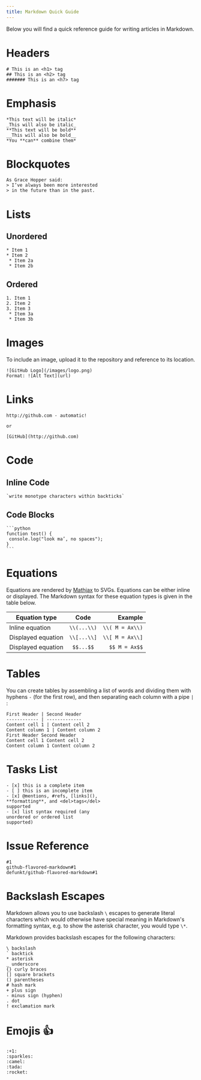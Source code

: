 ```yaml
---
title: Markdown Quick Guide
---
```

Below you will find a quick reference guide for writing articles in Markdown.

# Headers
```
# This is an <h1> tag
## This is an <h2> tag
####### This is an <h7> tag
```

# Emphasis
```
*This text will be italic*
_This will also be italic_
**This text will be bold**
__This will also be bold__
*You **can** combine them*
```

# Blockquotes
```
As Grace Hopper said:
> I’ve always been more interested
> in the future than in the past.
```

# Lists
## Unordered
```
* Item 1
* Item 2
 * Item 2a
 * Item 2b
```

## Ordered
```
1. Item 1
2. Item 2
3. Item 3
 * Item 3a
 * Item 3b
```

# Images
To include an image, upload it to the repository and reference to its location.
```
![GitHub Logo](/images/logo.png)
Format: ![Alt Text](url)
```

# Links
```
http://github.com - automatic!

or

[GitHub](http://github.com)
```

# Code
## Inline Code
```
`write monotype characters within backticks`
```

## Code Blocks
````
```python
function test() {
 console.log("look ma’, no spaces");
}
```
````

# Equations
Equations are rendered by [Mathjax](https://www.mathjax.org/) to SVGs. Equations can be either inline or displayed. The Markdown syntax for these equation types is given in the table below.

| Equation type         | Code              | Example           |
| -------------         |:-------------:    | -----:            |
| Inline equation       | `\\(...\\)`       | `\\( M = Ax\\)`   |
| Displayed equation    | `\\[...\\]`       | `\\[ M = Ax\\]`   |
| Displayed equation    | `$$...$$`         | `$$ M = Ax$$`     |

# Tables
You can create tables by assembling a list of words and dividing them with hyphens `-` (for the first row), and then separating each column with a pipe `|` :

```
First Header | Second Header
------------ | -------------
Content cell 1 | Content cell 2
Content column 1 | Content column 2
First Header Second Header
Content cell 1 Content cell 2
Content column 1 Content column 2
```

# Tasks List
```
- [x] this is a complete item
- [ ] this is an incomplete item
- [x] @mentions, #refs, [links](),
**formatting**, and <del>tags</del>
supported
- [x] list syntax required (any
unordered or ordered list
supported)
```

# Issue Reference
```
#1
github-flavored-markdown#1
defunkt/github-flavored-markdown#1
```

# Backslash Escapes
Markdown allows you to use backslash `\` escapes to generate literal characters which would otherwise have special meaning in Markdown's formatting syntax, e.g. to show the asterisk character, you would type `\*`.

Markdown provides backslash escapes for
the following characters:
```
\ backslash
` backtick
* asterisk
_ underscore
{} curly braces
[] square brackets
() parentheses
# hash mark
+ plus sign
- minus sign (hyphen)
. dot
! exclamation mark
```

# Emojis :+1:
```
:+1:
:sparkles:
:camel:
:tada:
:rocket:
```
